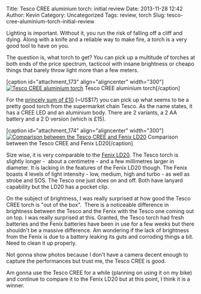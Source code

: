Title: Tesco CREE aluminium torch: initial review
Date: 2013-11-28 12:42
Author: Kevin
Category: Uncategorized
Tags: review, torch
Slug: tesco-cree-aluminium-torch-initial-review

Lighting is important. Without it, you run the risk of falling off a
cliff and dying. Along with a knife and a reliable way to make fire, a
torch is a very good tool to have on you.

The question is, what torch to get? You can pick up a multitude of
torches at both ends of the price spectrum, tacticool with insane
brightness or cheapo things that barely throw light more than a few
meters.

[caption id="attachment\_173" align="aligncenter" width="300"][![Tesco
CREE aluminium
torch](/images/2013/11/wpid-IMG_20131128_111736-300x225.jpg)](/images/2013/11/wpid-IMG_20131128_111736.jpg)
Tesco CREE aluminium torch[/caption]

For the [princely sum of
£10](http://http://www.tesco.com/groceries/Product/Details/?id=270576285)
(\~US\$17) you can pick up what seems to be a pretty good torch from the
supermarket chain Tesco. As the name states, it has a CREE LED and an
aluminium body. There are 2 variants, a 2 AA battery and a 2 D version
(which is £15).

[caption id="attachment\_174" align="aligncenter"
width="300"][![Comparison between the Tesco CREE and Fenix
LD20](/images/2013/11/wpid-IMG_20131128_112022-e1385638237529-300x225.jpg)](/images/2013/11/wpid-IMG_20131128_112022.jpg)
Comparison between the Tesco CREE and Fenix LD20[/caption]

Size wise, it is very comparable to the [Fenix
LD20](http://www.amazon.co.uk/Fenix-LD20-180-Lumen-Flashlight/dp/B004CXNY3G).
The Tesco torch is slightly longer -  about a centimetre - and a few
millimetres larger in diameter. It is lacking in the features of the
Fenix LD20 though. The Fenix boasts 4 levels of light intensity - low,
medium, high and turbo - as well as strobe and SOS. The Tesco one just
does on and off. Both have lanyard capability but the LD20 has a pocket
clip.

On the subject of brightness, I was really surprised at how good the
Tesco CREE torch is "out of the box".  There is a noticeable difference
in brightness between the Tesco and the Fenix with the Tesco one coming
out on top. I was really surprised at this. Granted, the Tesco torch had
fresh batteries and the Fenix batteries have been in use for a few weeks
but there shouldn't be a massive difference. Am wondering if the lack of
brightness from the Fenix is due to a battery leaking its guts and
corroding things a bit. Need to clean it up properly.

Not gonna show photos because I don't have a camera decent enough to
capture the performances but trust me, the Tesco CREE is good.

Am gonna use the Tesco CREE for a while (planning on using it on my
bike) and continue to compare it to the Fenix LD20 but at this point, I
think it is a winner.
